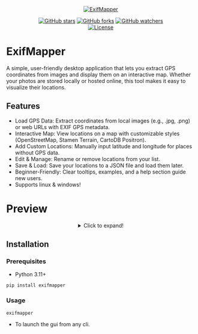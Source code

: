 
<p align="center">
  <a href="https://github.com/sircryptic/exifmapper">
    <img src="https://github.com/user-attachments/assets/953ae98b-b3ff-4d16-b98e-9a2dbfca0fc0" alt="ExifMapper"
    onmouseover="this.style.transform='scale(1.05)'; this.style.opacity='0.8';" 
    onmouseout="this.style.transform='scale(1)'; this.style.opacity='1';">
  </a>

<div align="center">
    <a href="https://github.com/sircryptic/exifmapper/stargazers"><img src="https://img.shields.io/github/stars/sircryptic/exifmapper.svg" alt="GitHub stars"></a>
    <a href="https://github.com/sircryptic/exifmapper/network"><img src="https://img.shields.io/github/forks/sircryptic/exifmapper.svg" alt="GitHub forks"></a>
    <a href="https://github.com/sircryptic/exifmapper/watchers"><img src="https://img.shields.io/github/watchers/sircryptic/exifmapper.svg?style=social" alt="GitHub watchers"></a>
    <br>
    <a href="https://github.com/SirCryptic/exifmapper/blob/main/LICENSE"><img src="https://img.shields.io/badge/license-MIT-green.svg" alt="License"></a>
</div>

# ExifMapper

A simple, user-friendly desktop application that lets you extract GPS coordinates from images and display them on an interactive map. Whether your photos are stored locally or hosted online, this tool makes it easy to visualize their locations.

## Features
- Load GPS Data: Extract coordinates from local images (e.g., .jpg, .png) or web URLs with EXIF GPS metadata.
- Interactive Map: View locations on a map with customizable styles (OpenStreetMap, Stamen Terrain, CartoDB Positron).
- Add Custom Locations: Manually input latitude and longitude for places without GPS data.
- Edit & Manage: Rename or remove locations from your list.
- Save & Load: Save your locations to a JSON file and load them later.
- Beginner-Friendly: Clear tooltips, examples, and a help section guide new users.
- Supports linux & windows!


<h1 align="left">Preview</h1>

<center>

<details>
  <summary>Click to expand!</summary>

### Main Interface
![interface](https://github.com/user-attachments/assets/4297f68e-33d9-4d58-a478-ad4837425d6d)


### Map View
Interactive map displayed in the browser.
![imap](https://github.com/user-attachments/assets/433bbbe1-a0a6-4241-a27c-95f2b122e10e)



</center>

##

## Installation
### Prerequisites
- Python 3.11+

```
pip install exifmapper
```

### Usage
```
exifmapper
```
- To launch the gui from any cli.
